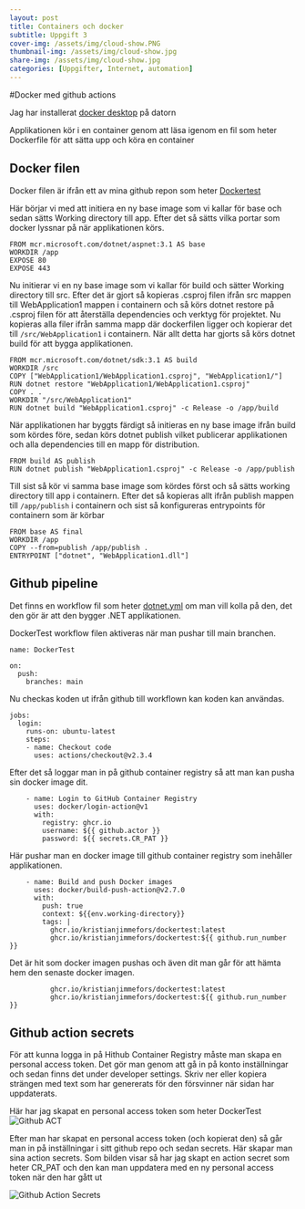 ```yaml
---
layout: post
title: Containers och docker
subtitle: Uppgift 3
cover-img: /assets/img/cloud-show.PNG
thumbnail-img: /assets/img/cloud-show.jpg
share-img: /assets/img/cloud-show.jpg
categories: [Uppgifter, Internet, automation]
---
```


#Docker med github actions

Jag har installerat [docker desktop](https://docs.docker.com/get-docker/) på datorn

Applikationen kör i en container genom att läsa igenom en fil som heter Dockerfile för att sätta upp och köra en container

## Docker filen

Docker filen är ifrån ett av mina github repon som heter [Dockertest](https://github.com/Kristianjimmefors/Dockertest)

Här börjar vi med att initiera en ny base image som vi kallar för base och sedan sätts Working directory till app. Efter det så sätts vilka portar som docker lyssnar på när applikationen körs.

``` 
FROM mcr.microsoft.com/dotnet/aspnet:3.1 AS base
WORKDIR /app
EXPOSE 80
EXPOSE 443
```

Nu initierar vi en ny base image som vi kallar för build och sätter Working directory till src. Efter det är gjort så kopieras .csproj filen ifrån src mappen till WebApplication1 mappen i containern och så körs dotnet restore på .csproj filen för att återställa dependencies och verktyg för projektet. Nu kopieras alla filer ifrån samma mapp där dockerfilen ligger och kopierar det till ```/src/WebApplication1``` i containern. När allt detta har gjorts så körs dotnet build för att bygga applikationen.
```
FROM mcr.microsoft.com/dotnet/sdk:3.1 AS build
WORKDIR /src
COPY ["WebApplication1/WebApplication1.csproj", "WebApplication1/"]
RUN dotnet restore "WebApplication1/WebApplication1.csproj"
COPY . .
WORKDIR "/src/WebApplication1"
RUN dotnet build "WebApplication1.csproj" -c Release -o /app/build
```


När applikationen har byggts färdigt så initieras en ny base image ifrån build som kördes före, sedan körs dotnet publish vilket publicerar applikationen och alla dependencies till en mapp för distribution. 
```
FROM build AS publish
RUN dotnet publish "WebApplication1.csproj" -c Release -o /app/publish
```

Till sist så kör vi samma base image som kördes först och så sätts working directory till app i containern. Efter det så kopieras allt ifrån publish mappen till ```/app/publish``` i containern och sist så konfigureras entrypoints för containern som är körbar
```
FROM base AS final
WORKDIR /app
COPY --from=publish /app/publish .
ENTRYPOINT ["dotnet", "WebApplication1.dll"]
```


## Github pipeline

Det finns en workflow fil som heter [dotnet.yml](https://github.com/Kristianjimmefors/Dockertest/blob/main/.github/workflows/dotnet.yml) om man vill kolla på den, det den gör är att den bygger .NET applikationen.

DockerTest workflow filen aktiveras när man pushar till main branchen.
```
name: DockerTest

on:
  push:
    branches: main
```

Nu checkas koden ut ifrån github till workflown kan koden kan användas. 
```
jobs:
  login:
    runs-on: ubuntu-latest
    steps:
    - name: Checkout code
      uses: actions/checkout@v2.3.4
```

Efter det så loggar man in på github container registry så att man kan pusha sin docker image dit.
```
    - name: Login to GitHub Container Registry
      uses: docker/login-action@v1
      with:
        registry: ghcr.io
        username: ${{ github.actor }}
        password: ${{ secrets.CR_PAT }}
```

Här pushar man en docker image till github container registry som inehåller applikationen.
```
    - name: Build and push Docker images
      uses: docker/build-push-action@v2.7.0
      with:
        push: true
        context: ${{env.working-directory}}
        tags: |
          ghcr.io/kristianjimmefors/dockertest:latest
          ghcr.io/kristianjimmefors/dockertest:${{ github.run_number }}
```

Det är hit som docker imagen pushas och även dit man går för att hämta hem den senaste docker imagen.
```
          ghcr.io/kristianjimmefors/dockertest:latest
          ghcr.io/kristianjimmefors/dockertest:${{ github.run_number }}
```

## Github action secrets

För att kunna logga in på Hithub Container Registry måste man skapa en personal access token. Det gör man genom att gå in på konto inställningar och sedan finns det under developer settings. Skriv ner eller kopiera strängen med text som har genererats för den försvinner när sidan har uppdaterats.

Här har jag skapat en personal access token som heter DockerTest
![Github ACT](https://raw.githubusercontent.com/Kristianjimmefors/Programmerings-grottan/main/assets/img/github-act.PNG)

Efter man har skapat en personal access token (och kopierat den) så går man in på inställningar i sitt github repo och sedan secrets. Här skapar man sina action secrets. Som bilden visar så har jag skapt en action secret som heter CR_PAT och den kan man uppdatera med en ny personal access token när den har gått ut

![Github Action Secrets](https://raw.githubusercontent.com/Kristianjimmefors/Programmerings-grottan/main/assets/img/github-action-secret.PNG)

